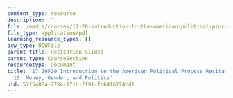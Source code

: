 ```yaml
---
content_type: resource
description: ''
file: /media/courses/17-20-introduction-to-the-american-political-process-fall-2020/57f5488a2784171bff91fc64f6224cd1_MIT17_20F20_rec10.pdf
file_type: application/pdf
learning_resource_types: []
ocw_type: OCWFile
parent_title: Recitation Slides
parent_type: CourseSection
resourcetype: Document
title: '17.20F20 Introduction to the American Political Process Recitation Slides
  10: Money, Gender, and Politics'
uid: 57f5488a-2784-171b-ff91-fc64f6224cd1
---
```

